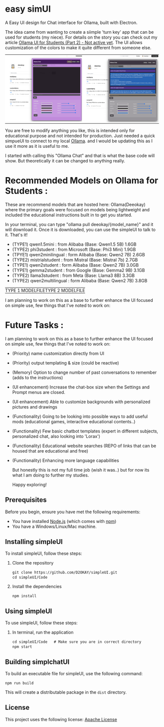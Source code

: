 # easy simUI 
A Easy UI design for Chat interface for Ollama, built with Electron.

The idea came from wanting to create a siimple 'turn key' app that can be used for students (my niece). For details on the story you can check out my article [Ollama UI for Students (Part 2) - Not active yet](link). The UI allows customization of the colors to make it quite different from someone else. 

<table style="width: 100%; border-collapse: collapse;">
  <tr>
    <td style="padding: 0; width: 50%;"><img src=".github/UI_image1.png" alt="Main Interface" style="width: 100%;"></td>
    <td style="padding: 0; width: 50%;"><img src=".github/UI_image2.png" alt="Settings Panel" style="width: 100%;"></td>
  </tr>
</table>


You are free to modify anything you like, this is intended only for educational purpose and not intended for production. Just needed a quick simpueUI to connect to my local [Ollama](https://ollama.com/). and I would be updating this as I use it more as it is useful to me. 

I started with calling this "Ollama Chat" and that is what the base code will show. But theoretically it can be changed to anything really. 

# Recommended Models on Ollama for Students : 

These are recommend models that are hosted here: Ollama(Deeokay) where the primary goals were focused on models being lightweight and included the educational instructions built in to get you started.

In your terminal, you can type "ollama pull deeokay/{model_name}" and it will download it. Once it is downloaded, you can use the simpleUI to talk to it. That's it! 

* (TYPE1) qwen1.5mini : from Alibaba (Base: Qwen1.5 5B) 1.6GB
* (TYPE2) phi3student : from Microsoft (Base: Phi3 Mini) 1.9GB
* (TPYE1) qwen2minilingual : form Alibaba (Base: Qwen2 7B) 2.6GB
* (TYPE2) mistrialstudent : from Mistral (Base: Mistral 7b) 2.7GB
* (TYPE1) qwen2student : form Alibaba (Base: Qwen2 7B) 3.0GB
* (TYPE1) gemma2student : from Google (Base: Gemma2 9B) 3.1GB
* (TYPE2) llama3student : from Meta (Base: Llama3 8B) 3.3GB
* (TYPE2) qwen2multilingual : form Alibaba (Base: Qwen2 7B) 3.8GB

<table style="width: 100%; border-collapse: collapse;">
  <tr>
    <td style="padding: 0; width: 50%;">TYPE 1 MODELFILE </td>
    <td style="padding: 0; width: 50%;">TYPE 2 MODELFILE </td>
  </tr>
</table>

I am planning to work on this as a base to further enhance the UI focused on simple use, few things that I've noted to work on:


# Future Tasks : 

I am planning to work on this as a base to further enhance the UI focused on simple use, few things that I've noted to work on:

* (Priority) name customization directly from UI 
* (Priority) output templating & size (could be reactive)
* (Memory) Option to change number of past conversations to remember (adds to the instructions)
* (UI enhancement) Increase the chat-box size when the Settings and Prompt menus are closed. 
* (UI enhancement) Able to customize backgrounds with personalized pictures and drawings
* (Functionality) Going to be looking into possible ways to add useful mods (educational games, interactive educational contents..) 
* (Functionality) Few basic chatbot templates (expert in different subjects, personalized chat, also looking into 'Lorax')
* (Functionality) Educational website searches (REPO of links that can be housed that are educational and free) 
* (Functionality) Enhancing more language capabilities

  But honestly this is not my full time job (wish it was..) but for now its what I am doing to further my studies.

  Happy exploring! 

## Prerequisites

Before you begin, ensure you have met the following requirements:
* You have installed [Node.js](https://nodejs.org/) (which comes with [npm](http://npmjs.com/))
* You have a Windows/Linux/Mac machine.

## Installing simpleUI

To install simpleUI, follow these steps:

1. Clone the repository
   ```
   git clone https://github.com/D2OKAY/simpleUI.git
   cd simpleUI/Code
   ```

2. Install the dependencies
   ```
   npm install
   ```

## Using simpleUI

To use simpleUI, follow these steps:

1. In terminal, run the application
   ```
   cd simpleUI/Code   # Make sure you are in correct directory
   npm start
   ```

## Building simplchatUI

To build an executable file for simpleUI, use the following command:

```
npm run build
```

This will create a distributable package in the `dist` directory.


## License

This project uses the following license: [Apache License](LICENSE)
